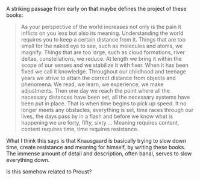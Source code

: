 A striking passage from early on that maybe defines the project of these books:

> As your perspective of the world increases not only is the pain it inflicts on you less but also its meaning. Understanding the world requires you to keep a certain distance from it. Things that are too small for the naked eye to see, such as molecules and atoms, we magnify. Things that are too large, such as cloud formations, river deltas, constellations, we reduce. At length we bring it within the scope of our senses and we stabilize it with fixer. When it has been fixed we call it knowledge. Throughout our childhood and teenage years we strive to attain the correct distance from objects and phenomena. We read, we learn, we experience, we make adjustments. Then one day we reach the point where all the necessary distances have been set, all the necessary systems have been put in place. That is when time begins to pick up speed. It no longer meets any obstacles, everything is set, time races through our lives, the days pass by in a flash and before we know what is happening we are forty, fifty, sixty ... Meaning requires content, content requires time, time requires resistance.

What I think this says is that Knausgaard is basically trying to slow down time, create resistance and meaning for himself, by writing these books. The immense amount of detail and description, often banal, serves to slow everything down.

Is this somehow related to Proust?
